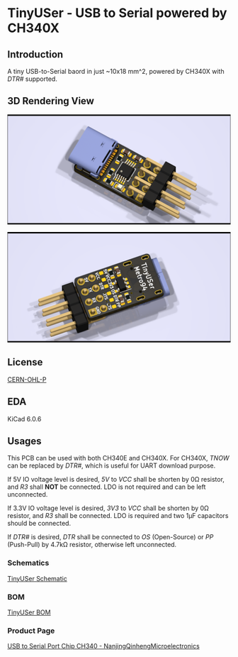 # TinyUSer - USB to Serial powered by CH340X

## Introduction

A tiny USB-to-Serial baord in just ~10x18 mm^2, powered by CH340X with *DTR#* supported.

## 3D Rendering View

![Top View](figures/top.png)

![Bottom View](figures/bottom.png)

## License

[CERN-OHL-P](LICENSE)

## EDA

KiCad 6.0.6

## Usages

This PCB can be used with both CH340E and CH340X. For CH340X, *TNOW* can be replaced by *DTR#*, which is useful for UART download purpose.

If 5V IO voltage level is desired, *5V* to *VCC* shall be shorten by 0Ω resistor, and *R3* shall **NOT** be connected. LDO is not required and can be left unconnected.

If 3.3V IO voltage level is desired, *3V3* to *VCC* shall be shorten by 0Ω resistor, and *R3* shall be connected. LDO is required and two 1μF capacitors should be connected.

If *DTR#* is desired, *DTR* shall be connected to *OS* (Open-Source) or *PP* (Push-Pull) by 4.7kΩ resistor, otherwise left unconnected.

### Schematics

[TinyUSer Schematic](schematics/TinyUSer.pdf)

### BOM

[TinyUSer BOM](https://metro94.github.io/TinyUSer/bom.html)

### Product Page

[USB to Serial Port Chip CH340 - NanjingQinhengMicroelectronics](http://www.wch-ic.com/products/CH340.html)
